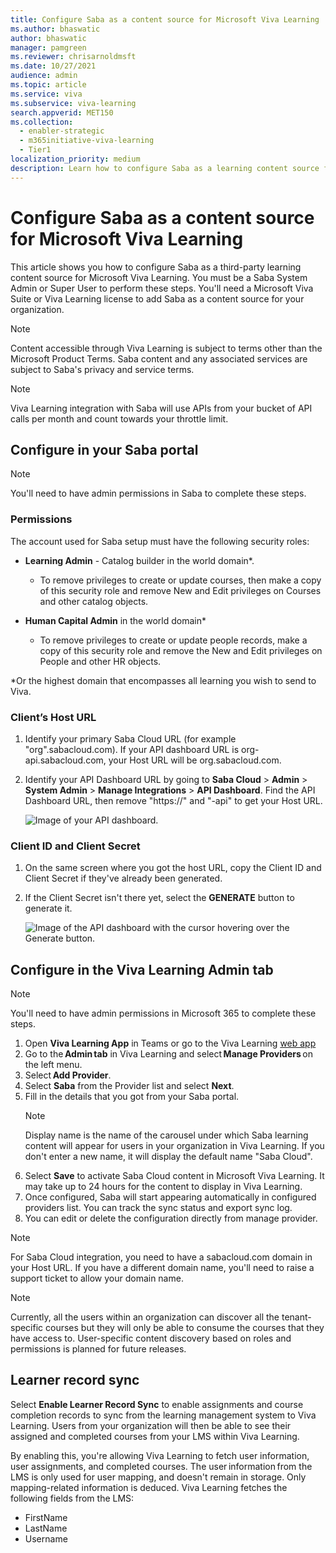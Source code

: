 ```yaml
---
title: Configure Saba as a content source for Microsoft Viva Learning
ms.author: bhaswatic
author: bhaswatic
manager: pamgreen
ms.reviewer: chrisarnoldmsft
ms.date: 10/27/2021
audience: admin
ms.topic: article
ms.service: viva
ms.subservice: viva-learning
search.appverid: MET150
ms.collection:
  - enabler-strategic
  - m365initiative-viva-learning
  - Tier1
localization_priority: medium
description: Learn how to configure Saba as a learning content source for Microsoft Viva Learning.
---
```


# Configure Saba as a content source for Microsoft Viva Learning

This article shows you how to configure Saba as a third-party learning content source for Microsoft Viva Learning. You must be a Saba System Admin or Super User to perform these steps. You'll need a Microsoft Viva Suite or Viva Learning license to add Saba as a content source for your organization.

>[!NOTE]
>Content accessible through Viva Learning is subject to terms other than the Microsoft Product Terms. Saba content and any associated services are subject to Saba's privacy and service terms.

>[!NOTE]
>Viva Learning integration with Saba will use APIs from your bucket of API calls per month and count towards your throttle limit.

## Configure in your Saba portal

>[!NOTE]
>You'll need to have admin permissions in Saba to complete these steps.

### Permissions

The account used for Saba setup must have the following security roles:

- **Learning Admin** - Catalog builder in the world domain*. 
    - To remove privileges to create or update courses, then make a copy of this security role and remove New and Edit privileges on Courses and other catalog objects. 
    
-	**Human Capital Admin** in the world domain*  
    - To remove privileges to create or update people records, make a copy of this security role and remove the New and Edit privileges on People and other HR objects.

*Or the highest domain that encompasses all learning you wish to send to Viva. 
 

### Client’s Host URL

1. Identify your primary Saba Cloud URL (for example "org".sabacloud.com). If your API dashboard URL is org-api.sabacloud.com, your Host URL will be org.sabacloud.com.
2. Identify your API Dashboard URL by going to **Saba Cloud** > **Admin** > **System Admin** > **Manage Integrations** > **API Dashboard**. Find the API Dashboard URL, then remove "https://" and "-api" to get your Host URL.

    ![Image of your API dashboard.](../media/learning/saba-a.png)

### Client ID and Client Secret

1. On the same screen where you got the host URL, copy the Client ID and Client Secret if they've already been generated.

2. If the Client Secret isn't there yet, select the **GENERATE** button to generate it.

    ![Image of the API dashboard with the cursor hovering over the Generate button.](../media/learning/saba-b.png)

## Configure in the Viva Learning Admin tab

>[!NOTE]
>You'll need to have admin permissions in Microsoft 365 to complete these steps.

1. Open **Viva Learning App** in Teams or go to the Viva Learning [web app](https://aka.ms/VivaLearningWeb)
2. Go to the **Admin tab** in Viva Learning and select **Manage Providers** on the left menu. 
1. Select **Add Provider**. 
1. Select **Saba** from the Provider list and select **Next**. 
3. Fill in the details that you got from your Saba portal.
    > [!NOTE]
    > Display name is the name of the carousel under which Saba learning content will appear for users in your organization in Viva Learning. If you don't enter a new name, it will display the default name "Saba Cloud".
4. Select **Save** to activate Saba Cloud content in Microsoft Viva Learning. It may take up to 24 hours for the content to display in Viva Learning.
5. Once configured, Saba will start appearing automatically in configured providers list. You can track the sync status and export sync log. 
8. You can edit or delete the configuration directly from manage provider.
 
> [!NOTE]
> For Saba Cloud integration, you need to have a sabacloud.com domain in your Host URL. If you have a different domain name, you'll need to raise a support ticket to allow your domain name.

> [!NOTE]
> Currently, all the users within an organization can discover all the tenant-specific courses but they will only be able to consume the courses that they have access to. User-specific content discovery based on roles and permissions is planned for future releases.

## Learner record sync

Select **Enable Learner Record Sync** to enable assignments and course completion records to sync from the learning management system to Viva Learning. Users from your organization will then be able to see their assigned and completed courses from your LMS within Viva Learning.  

By enabling this, you're allowing Viva Learning to fetch user information, user assignments, and completed courses. The user information from the LMS is only used for user mapping, and doesn't remain in storage. Only mapping-related information is deduced. Viva Learning fetches the following fields from the LMS:

- FirstName
- LastName
- Username
